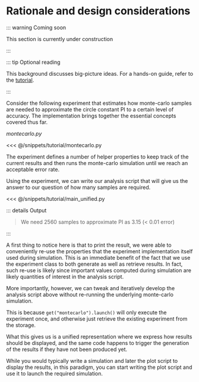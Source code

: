 # Rationale and design considerations

::: warning Coming soon

This section is currently under construction

:::


::: tip Optional reading

This background discusses big-picture ideas. For a hands-on guide, refer to the [tutorial](./tutorial/essentials/project-structure.md).

:::


Consider the following experiment that estimates how monte-carlo samples are needed to approximate the circle constant PI to a certain level of accuracy. The implementation brings together the essential concepts covered thus far.

_montecarlo\.py_

<<< @/snippets/tutorial/montecarlo.py

The experiment defines a number of helper properties to keep track of the current results and then runs the monte-carlo simulation until we reach an acceptable error rate.

Using the experiment, we can write our analysis script that will give us the answer to our question of how many samples are required.

<<< @/snippets/tutorial/main_unified.py

::: details Output

> We need 2560 samples to approximate PI as 3.15 (< 0.01 error)

:::

A first thing to notice here is that to print the result, we were able to conveniently re-use the properties that the experiment implementation itself used during simulation. This is an immediate benefit of the fact that we use the experiment class to both generate as well as retrieve results. In fact, such re-use is likely since important values computed during simulation are likely quantities of interest in the analysis script.

More importantly, however, we can tweak and iteratively develop the analysis script above without re-running the underlying monte-carlo simulation.

This is because `get("montecarlo").launch()` will only execute the experiment once, and otherwise just retrieve the existing experiment from the storage.

What this gives us is a unified representation where we express how results should be displayed, and the same code happens to trigger the generation of the results if they have not been produced yet.

While you would typically write a simulation and later the plot script to display the results, in this paradigm, you can start writing the plot script and use it to launch the required simulation.


<!-- Disentangle configuration from execution -->
